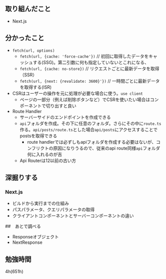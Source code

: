 ## 取り組んだこと
- Next.js

## 分かったこと
- `fetch(url, options)`
  - `fetch(url, {cache: 'force-cache'})`  // 初回に取得したデータをキャッシュする(SSG)。第二引数に何も指定していないとこれになる、
  - `fetch(url, {cache: no-store})` // リクエストごとに最新データを取得（SSR）
  - `fetch(url, {next: {revalidate: 3600}'})`  // 一時間ごとに最新データを取得する(ISR) 
- CSRはユーザーの操作を元に処理が必要な場合に使う。`use client`
  - ページの一部分（例えば削除ボタンなど）でCSRを使いたい場合はコンポーネントで切り出すと良い
- Route Handler
  - サーバーサイドのエンドポイントを作成できる
  - `api`フォルダを作成。その下に任意のフォルダ。さらにその中に`route.ts`作る。`api/posts/route.ts`とした場合`api/posts`にアクセスすることでpostsを取得できる
    - route handlerでは必ずしもapiフォルダを作成する必要はないが、コンフリクトの原因になりうるので、従来のapi route同様`api`フォルダ何に入れるのが吉
  - Api Routerは12以前の古い方

## 深掘りする

### Next.js
- ビルドから実行までの仕組み
- パスパラメータ、クエリパラメータの取得
- クライアントコンポーネントとサーバーコンポーネントの違い

##　あとで調べる
- Responseオブジェクト
- NextResponse

## 勉強時間
4h(651h)